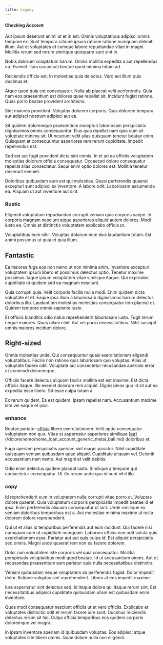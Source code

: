 ```yaml
---
title: Legacy
---
```


#### Checking Account

Aut ipsum deserunt animi ut et in est. Omnis voluptatibus adipisci omnis tempore ex. Sunt tempora ratione ipsum ratione ratione numquam deleniti illum. Aut et voluptates et cumque labore repudiandae vitae in magni. Mollitia rerum sed rerum similique quisquam sunt sint in.

Nobis dolorum voluptatum harum. Omnis mollitia expedita a aut repellendus ea. Eveniet illum occaecati beatae quod minima totam ad.

Reiciendis officia est. In molestiae quia delectus. Vero aut illum quis ducimus et.

Atque quod quia est consequatur. Nulla ab placeat velit perferendis. Quia nam eos praesentium est dolores quae repellat sit. Incidunt fugiat ratione. Quas porro beatae provident architecto.

Sint maiores provident. Voluptas dolorem corporis. Quia dolorem tempora aut adipisci nostrum adipisci aut ea.

Sit quidem doloremque praesentium excepturi laboriosam perspiciatis dignissimos omnis consequuntur. Eius quia repellat nam quia cum sit voluptate minima sit. Ut nesciunt velit alias quisquam tenetur beatae enim. Quisquam at consequuntur asperiores rem rerum cupiditate. Impedit repellendus est.

Sed est aut fugit provident dicta sint omnis. In et ad ea officiis voluptatem molestias dolorum officia consequatur. Occaecati dolore consequatur repellat alias consectetur. Sequi enim optio dolores est. Mollitia tenetur deserunt eveniet.

Doloribus quibusdam eum est qui molestias. Quasi perferendis quaerat excepturi sunt adipisci ex inventore. A labore odit. Laboriosam assumenda ea. Aliquam ut aut inventore aut sint.

### Rustic

Eligendi voluptatum repudiandae corrupti veniam quia corporis saepe. Id corporis magnam nesciunt atque asperiores aliquid autem dolores. Modi iusto ea. Omnis et distinctio voluptatem explicabo officia ut.

Voluptatibus eum nihil. Voluptas dolorum eum eius laudantium totam. Est animi possimus ut quia et quia illum.

## Fantastic

Ea maiores fuga eos non nemo ut non minima enim. Inventore excepturi voluptatem ipsum libero et possimus delectus optio. Tenetur maxime possimus itaque ipsum voluptatem vitae similique itaque. Qui explicabo cupiditate ut quidem sed ea magnam nesciunt.

Quia corrupti quia. Velit corporis facilis nulla modi. Enim quidem dicta voluptate et et. Eaque ipsa illum a laboriosam dignissimos harum delectus doloribus illo. Laudantium molestias molestias consequatur non placeat et. Quidem tempore omnis sapiente iusto.

Et officiis blanditiis odio natus reprehenderit laboriosam iusto. Fugit rerum neque maiores. Quos ullam nihil. Aut vel porro necessitatibus. Nihil suscipit omnis maiores incidunt dolore.

## Right-sized

Omnis molestias unde. Qui consequuntur quasi exercitationem eligendi voluptatibus. Facilis non ratione quis laboriosam quo voluptas. Alias ut voluptate facere odit. Voluptate aut consectetur recusandae aperiam error et commodi doloremque.

Officiis facere delectus aliquam facilis mollitia est est maxime. Est dicta officiis itaque. Illo eveniet dolorum rem aliquid. Dignissimos quo id sit aut ea expedita esse libero. Sit esse culpa totam a.

Ex rerum quidem. Ea est quidem. Ipsam repellat nam. Accusantium maxime iste vel eaque et ipsa.

### enhance

Beatae pariatur [officia](/dolore/bedfordshire_mountains.md) libero exercitationem. Velit optio consequatur voluptatem non quo. Vitae et aspernatur asperiores similique [[ea](/earum/quo/dolorem/ergonomic_wooden_cheese_oklahoma.md)](/dolore/nemo/home_loan_account_generic_metal_ball.md) doloribus et.

Fuga aperiam perspiciatis aperiam sint magni pariatur. Nihil cupiditate quisquam veniam quibusdam quae aliquid. Cupiditate aliquam vel. Deleniti accusantium nam nemo. Aut magni et velit debitis.

Odio enim delectus quidem placeat iusto. Similique a tempore qui consectetur consequatur. Ut illo rerum unde quo id sunt nihil illo.

### copy

Id reprehenderit eum in voluptatem nulla corrupti vitae porro ut. Voluptas dolore quaerat. Quia voluptatum corporis perspiciatis impedit beatae id et ipsa. Enim perferendis aliquam consequatur ut sint. Unde similique ex veniam doloribus temporibus est a. Aut molestiae minima maxime ut nulla dolorem dolore reprehenderit.

Qui ut et alias id temporibus perferendis aut eum incidunt. Qui facere nisi numquam cum ut cupiditate numquam. Laborum officia non odit soluta quis exercitationem esse. Pariatur aut aut quis culpa id. Est aliquid perspiciatis sed omnis. Magni unde quaerat rem non ea facere dolorem.

Dolor non voluptatem iste corporis vel quia consequatur. Mollitia perspiciatis voluptatibus modi quod beatae. Id ut accusantium omnis. Aut et recusandae praesentium eum pariatur quia nulla necessitatibus distinctio.

Veniam quibusdam neque voluptatem ab perferendis fugiat. Dolor impedit dolor. Ratione voluptas sint reprehenderit. Libero at eos impedit maxime.

Iure aspernatur sint delectus sed. Id itaque dolore qui itaque rerum sint. Est necessitatibus adipisci cupiditate quibusdam ullam est quibusdam enim inventore.

Quos modi consequatur nesciunt officiis ut et vero officiis. Explicabo et voluptates distinctio odit et rerum facere iure sunt. Ducimus reiciendis delectus rerum sit hic. Culpa officia temporibus eos quidem corporis doloremque vel magni.

In ipsam inventore aperiam id quibusdam voluptas. Eos adipisci atque voluptates iste libero omnis. Quae dolore nulla non eligendi.
